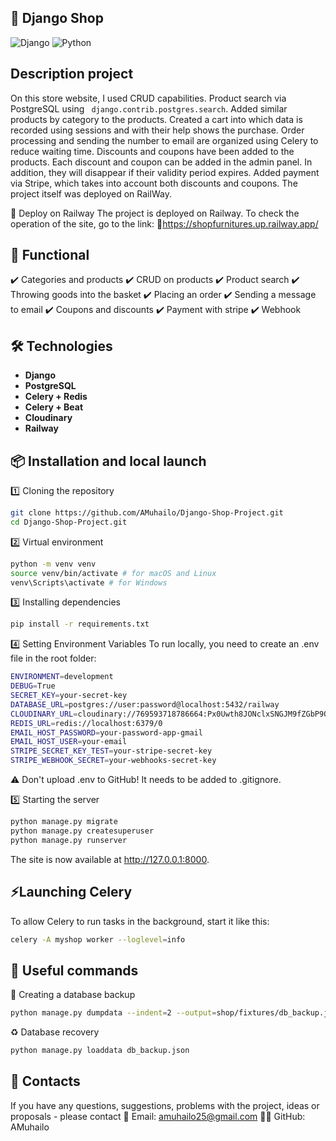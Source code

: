 ## __🛒 Django Shop__
![Django](https://img.shields.io/badge/Django-4.2-darkgreen?style=for-the-badge) ![Python](https://img.shields.io/badge/Python-3.12.9-blue?style=for-the-badge)
## Description project
On this store website, I used CRUD capabilities. Product search via PostgreSQL using
``` django.contrib.postgres.search```. Added similar products by category to the products.
Created a cart into which data is recorded using sessions and with their help shows the purchase.
Order processing and sending the number to email are organized using Celery to reduce waiting time.
Discounts and coupons have been added to the products. Each discount and coupon can be added in the admin panel. In addition, they will disappear if their validity period expires. Added payment via Stripe, which takes into account both discounts and coupons. The project itself was deployed on RailWay.

🚀 Deploy on Railway
The project is deployed on Railway.
To check the operation of the site, go to the link:
🔗https://shopfurnitures.up.railway.app/

## 🚀 Functional
✔️ Categories and products  ✔️ CRUD on products  ✔️ Product search  ✔️ Throwing goods into the basket ✔️ Placing an order ✔️ Sending a message to email ✔️ Coupons and discounts ✔️ Payment with stripe ✔️ Webhook

## 🛠️ Technologies
- **Django**
- **PostgreSQL**
- **Celery + Redis**
- **Celery + Beat**
- **Cloudinary**
- **Railway**

## 📦 Installation and local launch

1️⃣ Cloning the repository
```bash
git clone https://github.com/AMuhailo/Django-Shop-Project.git
cd Django-Shop-Project.git
```

2️⃣ Virtual environment
```bash
python -m venv venv
source venv/bin/activate # for macOS and Linux
venv\Scripts\activate # for Windows
```

3️⃣ Installing dependencies
```bash
pip install -r requirements.txt
```

4️⃣ Setting Environment Variables
To run locally, you need to create an .env file in the root folder:
```bash
ENVIRONMENT=development
DEBUG=True
SECRET_KEY=your-secret-key
DATABASE_URL=postgres://user:password@localhost:5432/railway
CLOUDINARY_URL=cloudinary://769593718786664:Px0Uwth8JONclxSNGJM9fZGbP9Q@dmzji9ijo
REDIS_URL=redis://localhost:6379/0
EMAIL_HOST_PASSWORD=your-password-app-gmail
EMAIL_HOST_USER=your-email
STRIPE_SECRET_KEY_TEST=your-stripe-secret-key
STRIPE_WEBHOOK_SECRET=your-webhooks-secret-key
```
⚠️ Don't upload .env to GitHub!
It needs to be added to .gitignore.

5️⃣ Starting the server
```bash
python manage.py migrate
python manage.py createsuperuser
python manage.py runserver
```
The site is now available at http://127.0.0.1:8000.

## ⚡Launching Celery
To allow Celery to run tasks in the background, start it like this:
```bash
celery -A myshop worker --loglevel=info
```

## 🔗 Useful commands
💾 Creating a database backup
```bash
python manage.py dumpdata --indent=2 --output=shop/fixtures/db_backup.json
```

♻️ Database recovery
```bash
python manage.py loaddata db_backup.json
```

## 📩 Contacts
If you have any questions, suggestions, problems with the project, ideas or proposals - please contact
📧 Email: amuhailo25@gmail.com
👨‍💻 GitHub: AMuhailo
